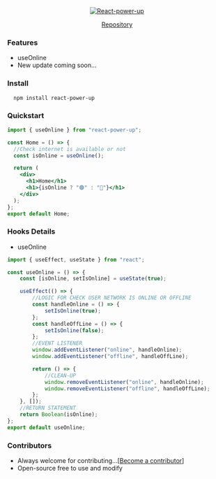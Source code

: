 <div align="center">
        <a href="https://github.com/iamatulbansal/react-power-up" title="React Power Up">
            <img src="https://blogger.googleusercontent.com/img/b/R29vZ2xl/AVvXsEhKwz6LVnVJtzrY5Lb2ElgQHG4s-vO_2BlMZS5kb0I3HDwC1vOcYQ8n9WK_HRV5eTKgkEpEHI8UMN_ulOrnidVbF58ryLytoUw0_3RrRDPjUKhubT5IBc5yKhPR1ZHbTtNg8Gvt--CxwDRKQHpkAjzWVndz78ABGL1q9ZPlxDgT9PyzTojbd2tE3LPONg/s1920/poster.jpg" alt="React-power-up" />
        </a>
</div>
<p align="center">
  <a href="https://github.com/iamatulbansal/react-power-up">Repository</a> 
</p>

### Features

- useOnline
- New update coming soon...

### Install

      npm install react-power-up

### Quickstart

```jsx
import { useOnline } from "react-power-up";

const Home = () => {
  //Check internet is available or not
  const isOnline = useOnline();

  return (
    <div>
      <h1>Home</h1>
      <h1>{isOnline ? "🟢" : "🔴"}</h1>
    </div>
  );
};
export default Home;
```
### Hooks Details
- useOnline
```jsx
import { useEffect, useState } from "react";

const useOnline = () => {
    const [isOnline, setIsOnline] = useState(true);

    useEffect(() => {
        //LOGIC FOR CHECK USER NETWORK IS ONLINE OR OFFLINE
        const handleOnline = () => {
            setIsOnline(true);
        };
        const handleOffLine = () => {
            setIsOnline(false);
        };
        //EVENT LISTENER
        window.addEventListener("online", handleOnline);
        window.addEventListener("offline", handleOffLine);

        return () => {
            //CLEAN-UP
            window.removeEventListener("online", handleOnline);
            window.removeEventListener("offline", handleOffLine);
        };
    }, []);
    //RETURN STATEMENT
    return Boolean(isOnline);
};
export default useOnline;
```


### Contributors

- Always welcome for contributing...[[Become a contributor](https://github.com/iamatulbansal/react-power-up)]
- Open-source free to use and modify 
